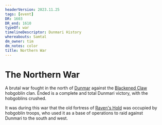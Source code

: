 ```yaml
---
headerVersion: 2023.11.25
tags: [event]
DR: 1603
DR_end: 1610
typeOf: war
timelineDescriptor: Dunmari History
whereabouts: Samtal
dm_owner: tim
dm_notes: color
title: Northern War
---
```

# The Northern War

A brutal war fought in the north of [Dunmar](<../../gazetteer/greater-dunmar/realms/dunmar/dunmar.md>) against the [Blackened Claw](<../../groups/hobgoblin-clans/blackened-claw.md>) hobgoblin clan. Ended is a complete and total Dunmari victory, with the hobgoblins crushed. 

It was during this war that the old fortress of [Raven's Hold](<../../gazetteer/greater-dunmar/dunmari-basin/raven-s-hold.md>) was occupied by hobgoblin troops, who used it as a base of operations to raid against Dunmari to the south and west. 



